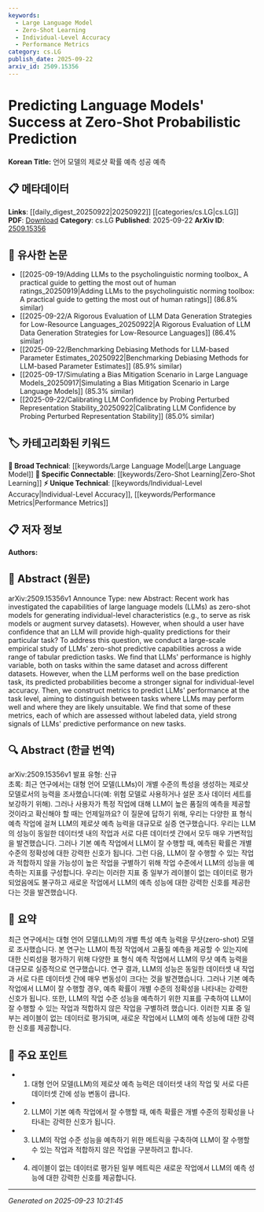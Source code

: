 ```yaml
---
keywords:
  - Large Language Model
  - Zero-Shot Learning
  - Individual-Level Accuracy
  - Performance Metrics
category: cs.LG
publish_date: 2025-09-22
arxiv_id: 2509.15356
---
```


<!-- KEYWORD_LINKING_METADATA:
{
  "processed_timestamp": "2025-09-23T10:21:45.528839",
  "vocabulary_version": "1.0",
  "selected_keywords": [
    "Large Language Model",
    "Zero-Shot Learning",
    "Individual-Level Accuracy",
    "Performance Metrics"
  ],
  "rejected_keywords": [],
  "similarity_scores": {
    "Large Language Model": 0.85,
    "Zero-Shot Learning": 0.8,
    "Individual-Level Accuracy": 0.7,
    "Performance Metrics": 0.68
  },
  "extraction_method": "AI_prompt_based",
  "budget_applied": true,
  "candidates_json": {
    "candidates": [
      {
        "surface": "Large Language Models",
        "canonical": "Large Language Model",
        "aliases": [
          "LLM",
          "Large Language Models"
        ],
        "category": "broad_technical",
        "rationale": "Central to the study, providing a basis for linking with other AI concepts.",
        "novelty_score": 0.45,
        "connectivity_score": 0.88,
        "specificity_score": 0.7,
        "link_intent_score": 0.85
      },
      {
        "surface": "Zero-Shot Predictive Capabilities",
        "canonical": "Zero-Shot Learning",
        "aliases": [
          "Zero-Shot Prediction"
        ],
        "category": "specific_connectable",
        "rationale": "Key concept in assessing LLM performance without task-specific training.",
        "novelty_score": 0.55,
        "connectivity_score": 0.79,
        "specificity_score": 0.82,
        "link_intent_score": 0.8
      },
      {
        "surface": "Individual-Level Accuracy",
        "canonical": "Individual-Level Accuracy",
        "aliases": [
          "Individual Accuracy"
        ],
        "category": "unique_technical",
        "rationale": "Focuses on the granularity of predictions, relevant for personalized applications.",
        "novelty_score": 0.65,
        "connectivity_score": 0.6,
        "specificity_score": 0.78,
        "link_intent_score": 0.7
      },
      {
        "surface": "Task-Level Performance Metrics",
        "canonical": "Performance Metrics",
        "aliases": [
          "Task Metrics"
        ],
        "category": "unique_technical",
        "rationale": "Essential for evaluating and comparing LLM capabilities across tasks.",
        "novelty_score": 0.6,
        "connectivity_score": 0.65,
        "specificity_score": 0.75,
        "link_intent_score": 0.68
      }
    ],
    "ban_list_suggestions": [
      "confidence",
      "high-quality predictions",
      "user"
    ]
  },
  "decisions": [
    {
      "candidate_surface": "Large Language Models",
      "resolved_canonical": "Large Language Model",
      "decision": "linked",
      "scores": {
        "novelty": 0.45,
        "connectivity": 0.88,
        "specificity": 0.7,
        "link_intent": 0.85
      }
    },
    {
      "candidate_surface": "Zero-Shot Predictive Capabilities",
      "resolved_canonical": "Zero-Shot Learning",
      "decision": "linked",
      "scores": {
        "novelty": 0.55,
        "connectivity": 0.79,
        "specificity": 0.82,
        "link_intent": 0.8
      }
    },
    {
      "candidate_surface": "Individual-Level Accuracy",
      "resolved_canonical": "Individual-Level Accuracy",
      "decision": "linked",
      "scores": {
        "novelty": 0.65,
        "connectivity": 0.6,
        "specificity": 0.78,
        "link_intent": 0.7
      }
    },
    {
      "candidate_surface": "Task-Level Performance Metrics",
      "resolved_canonical": "Performance Metrics",
      "decision": "linked",
      "scores": {
        "novelty": 0.6,
        "connectivity": 0.65,
        "specificity": 0.75,
        "link_intent": 0.68
      }
    }
  ]
}
-->

# Predicting Language Models' Success at Zero-Shot Probabilistic Prediction

**Korean Title:** 언어 모델의 제로샷 확률 예측 성공 예측

## 📋 메타데이터

**Links**: [[daily_digest_20250922|20250922]] [[categories/cs.LG|cs.LG]]
**PDF**: [Download](https://arxiv.org/pdf/2509.15356.pdf)
**Category**: cs.LG
**Published**: 2025-09-22
**ArXiv ID**: [2509.15356](https://arxiv.org/abs/2509.15356)

## 🔗 유사한 논문
- [[2025-09-19/Adding LLMs to the psycholinguistic norming toolbox_ A practical guide to getting the most out of human ratings_20250919|Adding LLMs to the psycholinguistic norming toolbox: A practical guide to getting the most out of human ratings]] (86.8% similar)
- [[2025-09-22/A Rigorous Evaluation of LLM Data Generation Strategies for Low-Resource Languages_20250922|A Rigorous Evaluation of LLM Data Generation Strategies for Low-Resource Languages]] (86.4% similar)
- [[2025-09-22/Benchmarking Debiasing Methods for LLM-based Parameter Estimates_20250922|Benchmarking Debiasing Methods for LLM-based Parameter Estimates]] (85.9% similar)
- [[2025-09-17/Simulating a Bias Mitigation Scenario in Large Language Models_20250917|Simulating a Bias Mitigation Scenario in Large Language Models]] (85.3% similar)
- [[2025-09-22/Calibrating LLM Confidence by Probing Perturbed Representation Stability_20250922|Calibrating LLM Confidence by Probing Perturbed Representation Stability]] (85.0% similar)

## 🏷️ 카테고리화된 키워드
**🧠 Broad Technical**: [[keywords/Large Language Model|Large Language Model]]
**🔗 Specific Connectable**: [[keywords/Zero-Shot Learning|Zero-Shot Learning]]
**⚡ Unique Technical**: [[keywords/Individual-Level Accuracy|Individual-Level Accuracy]], [[keywords/Performance Metrics|Performance Metrics]]

## 📋 저자 정보

**Authors:** 

## 📄 Abstract (원문)

arXiv:2509.15356v1 Announce Type: new 
Abstract: Recent work has investigated the capabilities of large language models (LLMs) as zero-shot models for generating individual-level characteristics (e.g., to serve as risk models or augment survey datasets). However, when should a user have confidence that an LLM will provide high-quality predictions for their particular task? To address this question, we conduct a large-scale empirical study of LLMs' zero-shot predictive capabilities across a wide range of tabular prediction tasks. We find that LLMs' performance is highly variable, both on tasks within the same dataset and across different datasets. However, when the LLM performs well on the base prediction task, its predicted probabilities become a stronger signal for individual-level accuracy. Then, we construct metrics to predict LLMs' performance at the task level, aiming to distinguish between tasks where LLMs may perform well and where they are likely unsuitable. We find that some of these metrics, each of which are assessed without labeled data, yield strong signals of LLMs' predictive performance on new tasks.

## 🔍 Abstract (한글 번역)

arXiv:2509.15356v1 발표 유형: 신규  
초록: 최근 연구에서는 대형 언어 모델(LLMs)이 개별 수준의 특성을 생성하는 제로샷 모델로서의 능력을 조사했습니다(예: 위험 모델로 사용하거나 설문 조사 데이터 세트를 보강하기 위해). 그러나 사용자가 특정 작업에 대해 LLM이 높은 품질의 예측을 제공할 것이라고 확신해야 할 때는 언제일까요? 이 질문에 답하기 위해, 우리는 다양한 표 형식 예측 작업에 걸쳐 LLM의 제로샷 예측 능력을 대규모로 실증 연구했습니다. 우리는 LLM의 성능이 동일한 데이터셋 내의 작업과 서로 다른 데이터셋 간에서 모두 매우 가변적임을 발견했습니다. 그러나 기본 예측 작업에서 LLM이 잘 수행할 때, 예측된 확률은 개별 수준의 정확성에 대한 강력한 신호가 됩니다. 그런 다음, LLM이 잘 수행할 수 있는 작업과 적합하지 않을 가능성이 높은 작업을 구별하기 위해 작업 수준에서 LLM의 성능을 예측하는 지표를 구성합니다. 우리는 이러한 지표 중 일부가 레이블이 없는 데이터로 평가되었음에도 불구하고 새로운 작업에서 LLM의 예측 성능에 대한 강력한 신호를 제공한다는 것을 발견했습니다.

## 📝 요약

최근 연구에서는 대형 언어 모델(LLM)의 개별 특성 예측 능력을 무샷(zero-shot) 모델로 조사했습니다. 본 연구는 LLM이 특정 작업에서 고품질 예측을 제공할 수 있는지에 대한 신뢰성을 평가하기 위해 다양한 표 형식 예측 작업에서 LLM의 무샷 예측 능력을 대규모로 실증적으로 연구했습니다. 연구 결과, LLM의 성능은 동일한 데이터셋 내 작업과 서로 다른 데이터셋 간에 매우 변동성이 크다는 것을 발견했습니다. 그러나 기본 예측 작업에서 LLM이 잘 수행할 경우, 예측 확률이 개별 수준의 정확성을 나타내는 강력한 신호가 됩니다. 또한, LLM의 작업 수준 성능을 예측하기 위한 지표를 구축하여 LLM이 잘 수행할 수 있는 작업과 적합하지 않은 작업을 구별하려 했습니다. 이러한 지표 중 일부는 레이블이 없는 데이터로 평가되며, 새로운 작업에서 LLM의 예측 성능에 대한 강력한 신호를 제공합니다.

## 🎯 주요 포인트

- 1. 대형 언어 모델(LLM)의 제로샷 예측 능력은 데이터셋 내의 작업 및 서로 다른 데이터셋 간에 성능 변동이 큽니다.
- 2. LLM이 기본 예측 작업에서 잘 수행할 때, 예측 확률은 개별 수준의 정확성을 나타내는 강력한 신호가 됩니다.
- 3. LLM의 작업 수준 성능을 예측하기 위한 메트릭을 구축하여 LLM이 잘 수행할 수 있는 작업과 적합하지 않은 작업을 구분하려고 합니다.
- 4. 레이블이 없는 데이터로 평가된 일부 메트릭은 새로운 작업에서 LLM의 예측 성능에 대한 강력한 신호를 제공합니다.


---

*Generated on 2025-09-23 10:21:45*